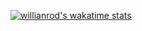 [![willianrod's wakatime stats](https://github-readme-stats.vercel.app/api/wakatime?username=minhlam2102002)](https://github.com/anuraghazra/github-readme-stats)
